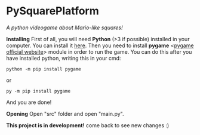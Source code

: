 # PySquarePlatform
*A python videogame about Mario-like squares!*

**Installing**
First of all, you will need **Python** (>3 if possible) installed in your computer. You can install it [here](https://www.python.org/downloads/).
Then you need to install **pygame** <[pygame official website](https://www.pygame.org/)> module in order to run the game. You can do this after you have installed python, writing this in your cmd:

    python -m pip install pygame
    
or

    py -m pip install pygame

And you are done!

**Opening**
Open "src" folder and open "main.py".

**This project is in development!** come back to see new changes :)
